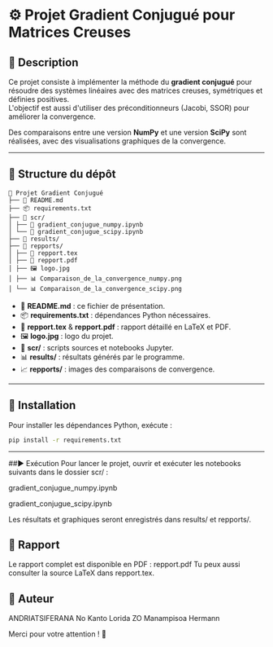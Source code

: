 # ⚙️ Projet Gradient Conjugué pour Matrices Creuses

## 📖 Description

Ce projet consiste à implémenter la méthode du **gradient conjugué** pour résoudre des systèmes linéaires avec des matrices creuses, symétriques et définies positives.  
L'objectif est aussi d'utiliser des préconditionneurs (Jacobi, SSOR) pour améliorer la convergence.  

Des comparaisons entre une version **NumPy** et une version **SciPy** sont réalisées, avec des visualisations graphiques de la convergence.

---

## 📂 Structure du dépôt
```
📁 Projet Gradient Conjugué
├── 📄 README.md
├── 📦 requirements.txt
├── 📂 scr/
│ ├── 📓 gradient_conjugue_numpy.ipynb
│ └── 📓 gradient_conjugue_scipy.ipynb
├── 📂 results/
├── 📂 repports/
│ ├── 📄 repport.tex
│ ├── 📄 repport.pdf
│ ├── 🖼️ logo.jpg
│ ├── 📊 Comparaison_de_la_convergence_numpy.png
│ └── 📊 Comparaison_de_la_convergence_scipy.png
```
- 📄 **README.md** : ce fichier de présentation.  
- 📦 **requirements.txt** : dépendances Python nécessaires.  
- 📑 **repport.tex** & **repport.pdf** : rapport détaillé en LaTeX et PDF.  
- 🖼️ **logo.jpg** : logo du projet.  
- 📂 **scr/** : scripts sources et notebooks Jupyter.  
- 📊 **results/** : résultats générés par le programme.  
- 📈 **repports/** : images des comparaisons de convergence.

---

## 🚀 Installation

Pour installer les dépendances Python, exécute :

```bash
pip install -r requirements.txt
```
---

##▶️ Exécution
Pour lancer le projet, ouvrir et exécuter les notebooks suivants dans le dossier scr/ :

gradient_conjugue_numpy.ipynb

gradient_conjugue_scipy.ipynb

Les résultats et graphiques seront enregistrés dans results/ et repports/.

## 📝 Rapport
Le rapport complet est disponible en PDF : repport.pdf
Tu peux aussi consulter la source LaTeX dans repport.tex.

## 👤 Auteur
ANDRIATSIFERANA No Kanto Lorida
ZO Manampisoa Hermann

Merci pour votre attention ! 🙏
